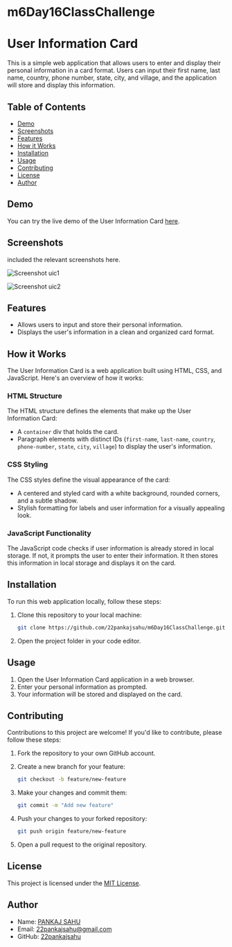 # m6Day16ClassChallenge

# User Information Card

This is a simple web application that allows users to enter and display their personal information in a card format. Users can input their first name, last name, country, phone number, state, city, and village, and the application will store and display this information.

## Table of Contents

- [Demo](#demo)
- [Screenshots](#screenshots)
- [Features](#features)
- [How it Works](#how-it-works)
- [Installation](#installation)
- [Usage](#usage)
- [Contributing](#contributing)
- [License](#license)
- [Author](#author)

## Demo

You can try the live demo of the User Information Card [here](https://22pankajsahu.github.io/m6Day16ClassChallenge/).

## Screenshots

included the relevant screenshots here.

![Screenshot uic1](https://github.com/22pankajsahu/m6Day16ClassChallenge/assets/135128502/9c43096e-0f2c-43c4-ac0f-4df6129ea200)

![Screenshot uic2](https://github.com/22pankajsahu/m6Day16ClassChallenge/assets/135128502/e4169f6e-62b3-4ae6-9004-77e59aeefc16)

## Features

- Allows users to input and store their personal information.
- Displays the user's information in a clean and organized card format.

## How it Works

The User Information Card is a web application built using HTML, CSS, and JavaScript. Here's an overview of how it works:

### HTML Structure

The HTML structure defines the elements that make up the User Information Card:

- A `container` div that holds the card.
- Paragraph elements with distinct IDs (`first-name`, `last-name`, `country`, `phone-number`, `state`, `city`, `village`) to display the user's information.

### CSS Styling

The CSS styles define the visual appearance of the card:

- A centered and styled card with a white background, rounded corners, and a subtle shadow.
- Stylish formatting for labels and user information for a visually appealing look.

### JavaScript Functionality

The JavaScript code checks if user information is already stored in local storage. If not, it prompts the user to enter their information. It then stores this information in local storage and displays it on the card.

## Installation

To run this web application locally, follow these steps:

1. Clone this repository to your local machine:

   ```bash
   git clone https://github.com/22pankajsahu/m6Day16ClassChallenge.git
   ```

2. Open the project folder in your code editor.

## Usage

1. Open the User Information Card application in a web browser.
2. Enter your personal information as prompted.
3. Your information will be stored and displayed on the card.

## Contributing

Contributions to this project are welcome! If you'd like to contribute, please follow these steps:

1. Fork the repository to your own GitHub account.

2. Create a new branch for your feature:

   ```bash
   git checkout -b feature/new-feature
   ```

3. Make your changes and commit them:

   ```bash
   git commit -m "Add new feature"
   ```

4. Push your changes to your forked repository:

   ```bash
   git push origin feature/new-feature
   ```

5. Open a pull request to the original repository.

## License

This project is licensed under the [MIT License](LICENSE).

## Author

- Name: [PANKAJ SAHU](https://linkedin.com/in/22pankajsahu)
- Email: [22pankajsahu@gmail.com](mailto:22pankajsahu@gmail.com)
- GitHub: [22pankajsahu](https://github.com/22pankajsahu)
